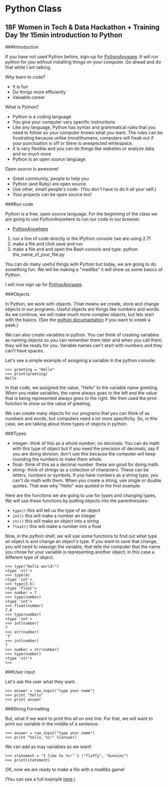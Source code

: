 
Python Class
============
18F Women in Tech & Data Hackathon + Training Day
1hr 15min introduction to Python
----

###Introduction

If you have not used Python before, sign-up for [PythonAnyware](https://www.pythonanywhere.com/). It will run python for you without installing things on your computer. Go ahead and do that while I am talking.

Why learn to code?
* It is fun
* Do things more efficiently
* Valuable career

What is Python?
* Python is a coding language
* You give your computer vary specific instructions
* Like any language, Python has syntax and grammatical rules that you need to follow so your computer knows what you want. The rules can be frustrating because unlike (most)humans, computers will freak out if your punctuation is off or there is unexpected whitespace.
* It is very flexible and you can do things like websites or analyze data and so much more
* Python is an open source language

Open source is awesome!
* Great community, people to help you
* Python (and Ruby) are open source
* Use other, smart people's code- (You don't have to do it all your self.)
* Your projects can be open source too!

###Run code

Python is a free, open source language. For the beginning of the class we are going to use PythonAnywhere to run our code in our browser.
* [PythonAnywhere](https://www.pythonanywhere.com)
1. run a line of code directly in the IPython console (we are using 2.7)
2. make a file and click save and run
3. make a file and  and open the Bash console and type: python the_name_of_your_file.py


You can do many useful things with Python but today, we are going to do something fun. We will be making a "madlibs" it will show us some basics of Python.

I will now sign up for [PythonAnyware](https://www.pythonanywhere.com/).

###Objects

In Python, we work with objects. Thiat means we create, store and change objects in our programs. Useful objects are things like numbers and words. As we continue, we will make much more complex objects, but lets start with the basics. (See the [python documantation](https://docs.python.org/2/library/types.html) if you want to sneek a peek.)

We can also create variables in python. You can think of creating variables as naming objects so you can remember them later and when you call them, they will be ready for you. Variable names can't start with numbers and they can't have spaces.

Let's see a simple example of assigning a variable in the python console:
```
>>> greeting = "Hello"
>>> print(greeting)
Hello
```

In that code, we assigned the value, "Hello" to the variable name greeting. When you make variables, the name always goes to the left and the value that is being represented always goes to the right. We then used the print function to show us the value of greeting.

We can create many objects for our programs that you can think of as numbers and words, but computers need a lot more specificity. So, in this case, we are talking about three types of objects in python.

###Types
* integer- think of this as a whole number; no decimals. You can do math with this type of object but if you need the precision of decimals, say if you are doing division, don't use this because the computer will keep rounding the numbers to make them whole.
* float- think of this as a decimal number. these are good for doing math.
* string- think of strings as a collection of characters. These can be letters, numbers or symbols. If you have numbers as a string type, you can't do math with them. When you create a string, use single or double quotes. That was why "Hello" was quoted in the first example.

Here are the functions we are going to use for types and changing types, We will use these functions by putting objects into the parenthesizes-
* `type()` this will tell us the type of an object
* `int()` this will make a number an integer
* `str()` this will make an object into a string
* `float()` this will make a number into a float

Now, in the python shell, we will use some functions to find out what type an object is and change an object's type. If you want to save that change, you will need to reassign the variable, that tells the computer that the name you chose for your variable is representing another object, in this case a different type of object.

```
>>> type("Hello world!")
<type 'str'>
>>> type(4)
<type 'int'>
>>> type(3.5)
<type 'float'>
>>> number = 7
>>> type(number)
<type 'int'>
>>> float(number)
7.0
>>> type(number)
<type 'int'>
>>> int(number)
7
>>> str(number)
'7'
>>> int(number)
7
>>> number = str(number)
>>> type(number)
<type 'str'>
>>>

```

###User input

Let's ask the user what they want.

```
>>> answer = raw_input("type your name")
>>> print "hello"
>>> print answer
```

###String Formatting

But, what if we want to print this all on one line. For that, we will want to print our variable in the middle of a sentence.

```
>>> answer = raw_input("type your name")
>>> print "hello, %s!" %(answer)
```
We can add as may variables as we want!

```
>>> statement = "I like %s %s!" % ("fluffy", "bunnies")
>>> print(statement)
```
OK, now we are ready to make a file with a madlibs game!

(You can see a full example [here](https://github.com/LindsayYoung/Python-class-intro/blob/master/example_libs.py).)



